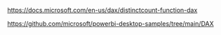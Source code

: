 https://docs.microsoft.com/en-us/dax/distinctcount-function-dax

https://github.com/microsoft/powerbi-desktop-samples/tree/main/DAX
